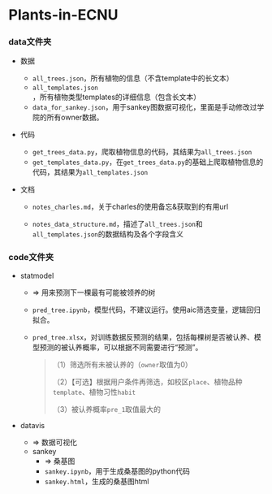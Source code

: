 # Plants-in-ECNU

### data文件夹

- 数据

  - `all_trees.json`，所有植物的信息（不含template中的长文本）
  - `all_templates.json`，所有植物类型templates的详细信息（包含长文本）
  - `data_for_sankey.json`，用于sankey图数据可视化，里面是手动修改过学院的所有owner数据。

- 代码

	- `get_trees_data.py`，爬取植物信息的代码，其结果为`all_trees.json`
	- `get_templates_data.py`，在`get_trees_data.py`的基础上爬取植物信息的代码，其结果为`all_templates.json`

- 文档

	- `notes_charles.md`，关于charles的使用备忘&获取到的有用url

	- `notes_data_structure.md`，描述了`all_trees.json`和`all_templates.json`的数据结构及各个字段含义

### code文件夹

- statmodel

	- => 用来预测下一棵最有可能被领养的树

	- `pred_tree.ipynb`，模型代码，不建议运行。使用aic筛选变量，逻辑回归拟合。

	- `pred_tree.xlsx`，对训练数据反预测的结果，包括每棵树是否被认养、模型预测的被认养概率，可以根据不同需要进行“预测”。

		> （1）筛选所有未被认养的（`owner`取值为0）
		>
		> （2）【可选】根据用户条件再筛选，如校区`place`、植物品种`template`、植物习性`habit`
		>
		> （3）被认养概率`pre_1`取值最大的

- datavis
	- => 数据可视化
	- sankey
		- => 桑基图
		- `sankey.ipynb`，用于生成桑基图的python代码
		- `sankey.html`，生成的桑基图html